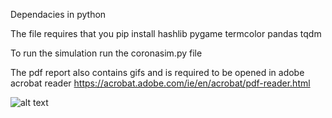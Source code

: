 Dependacies in python

The file requires that you pip install
hashlib
pygame
termcolor
pandas
tqdm

To run the simulation run the coronasim.py file

The pdf report also contains gifs and is required to be opened in adobe acrobat reader
https://acrobat.adobe.com/ie/en/acrobat/pdf-reader.html

![alt text](https://ibb.co/WKmh29dg)

